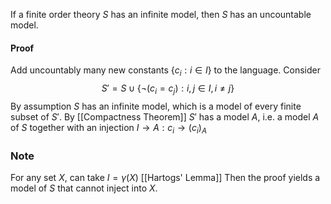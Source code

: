 If a finite order theory $S$ has an infinite model, then $S$ has an uncountable model.

#### Proof
Add uncountably many new constants $\{ c_{i}:i\in I \}$ to the language.
Consider 
$$
S'=S\cup \{ \neg(c_{i}=c_{j}):i,j\in I,i\neq j \}
$$
By assumption $S$ has an infinite model, which is a model of every finite subset of $S'$.
By [[Compactness Theorem]] $S'$ has a model $A$, 
i.e. a model $A$ of $S$ together with an injection $I\to A:c_{i}\to(c_{i})_{A}$

### Note
For any set $X$, can take $I=\gamma(X)$ [[Hartogs' Lemma]]
Then the proof yields a model of $S$ that cannot inject into $X$.

